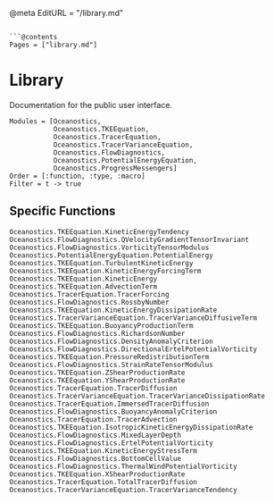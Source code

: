 @meta
EditURL = "<unknown>/library.md"
```

```@contents
Pages = ["library.md"]
```

# Library

Documentation for the public user interface.

```@autodocs
Modules = [Oceanostics,
           Oceanostics.TKEEquation,
           Oceanostics.TracerEquation,
           Oceanostics.TracerVarianceEquation,
           Oceanostics.FlowDiagnostics,
           Oceanostics.PotentialEnergyEquation,
           Oceanostics.ProgressMessengers]
Order = [:function, :type, :macro]
Filter = t -> true
```

## Specific Functions

```@docs
Oceanostics.TKEEquation.KineticEnergyTendency
Oceanostics.FlowDiagnostics.QVelocityGradientTensorInvariant
Oceanostics.FlowDiagnostics.VorticityTensorModulus
Oceanostics.PotentialEnergyEquation.PotentialEnergy
Oceanostics.TKEEquation.TurbulentKineticEnergy
Oceanostics.TKEEquation.KineticEnergyForcingTerm
Oceanostics.TKEEquation.KineticEnergy
Oceanostics.TKEEquation.AdvectionTerm
Oceanostics.TracerEquation.TracerForcing
Oceanostics.FlowDiagnostics.RossbyNumber
Oceanostics.TKEEquation.KineticEnergyDissipationRate
Oceanostics.TracerVarianceEquation.TracerVarianceDiffusiveTerm
Oceanostics.TKEEquation.BuoyancyProductionTerm
Oceanostics.FlowDiagnostics.RichardsonNumber
Oceanostics.FlowDiagnostics.DensityAnomalyCriterion
Oceanostics.FlowDiagnostics.DirectionalErtelPotentialVorticity
Oceanostics.TKEEquation.PressureRedistributionTerm
Oceanostics.FlowDiagnostics.StrainRateTensorModulus
Oceanostics.TKEEquation.ZShearProductionRate
Oceanostics.TKEEquation.YShearProductionRate
Oceanostics.TracerEquation.TracerDiffusion
Oceanostics.TracerVarianceEquation.TracerVarianceDissipationRate
Oceanostics.TracerEquation.ImmersedTracerDiffusion
Oceanostics.FlowDiagnostics.BuoyancyAnomalyCriterion
Oceanostics.TracerEquation.TracerAdvection
Oceanostics.TKEEquation.IsotropicKineticEnergyDissipationRate
Oceanostics.FlowDiagnostics.MixedLayerDepth
Oceanostics.FlowDiagnostics.ErtelPotentialVorticity
Oceanostics.TKEEquation.KineticEnergyStressTerm
Oceanostics.FlowDiagnostics.BottomCellValue
Oceanostics.FlowDiagnostics.ThermalWindPotentialVorticity
Oceanostics.TKEEquation.XShearProductionRate
Oceanostics.TracerEquation.TotalTracerDiffusion
Oceanostics.TracerVarianceEquation.TracerVarianceTendency
```
